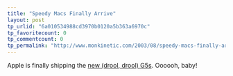 ```yaml
---
title: "Speedy Macs Finally Arrive"
layout: post
tp_urlid: "6a010534988cd3970b0120a5b363a6970c"
tp_favoritecount: 0
tp_commentcount: 0
tp_permalink: "http://www.monkinetic.com/2003/08/speedy-macs-finally-arrive.html"
---
```

Apple is finally shipping the <a href="http://www.apple.com/powermac/" title="perfection in aluminum">new (drool, drool) G5s</a>. Oooooh, baby!
